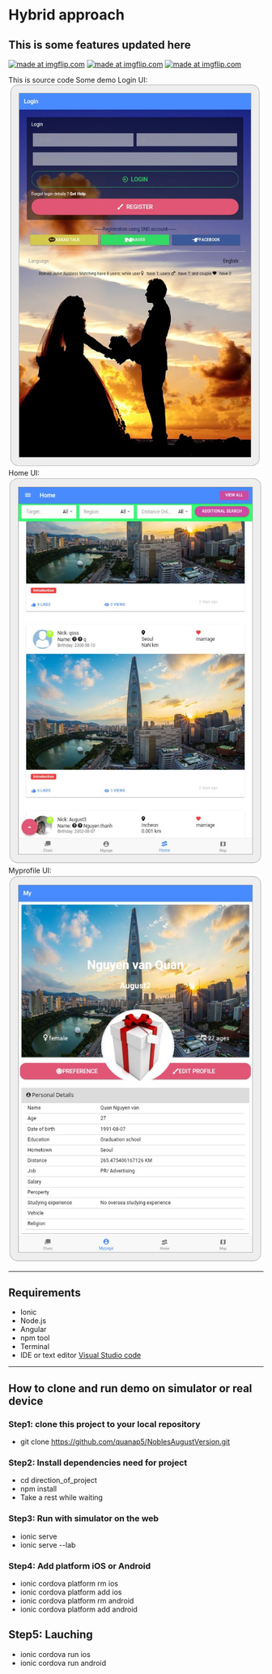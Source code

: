 # Hybrid approach
## This is some features updated here

<a href="https://imgflip.com/gif/2gdeko"><img src="https://i.imgflip.com/2gdeko.gif" title="made at imgflip.com"/></a> <a href="https://imgflip.com/gif/2gdens"><img src="https://i.imgflip.com/2gdens.gif" title="made at imgflip.com"/></a> <a href="https://imgflip.com/gif/2gdeq8"><img src="https://i.imgflip.com/2gdeq8.gif" title="made at imgflip.com"/></a>

This is source code 
Some demo
Login UI:
<img src="https://github.com/quanap5/NoblesAugustVersion/blob/master/demo/demo_login.PNG">
Home UI:
<img src="https://github.com/quanap5/NoblesAugustVersion/blob/master/demo/demo_home.PNG">
Myprofile UI:
<img src="https://github.com/quanap5/NoblesAugustVersion/blob/master/demo/demo_my.PNG">


----
## Requirements

- Ionic
- Node.js
- Angular
- npm tool
- Terminal
- IDE or text editor [Visual Studio code](https://code.visualstudio.com/)

----
## How to clone and run demo on simulator or real device

### Step1: clone this project to your local repository
- git clone https://github.com/quanap5/NoblesAugustVersion.git

### Step2: Install dependencies need for project
- cd direction_of_project
- npm install
- Take a rest while waiting

### Step3: Run with simulator on the web
- ionic serve
- ionic serve --lab

### Step4: Add platform iOS or Android
- ionic cordova platform rm ios
- ionic cordova platform add ios
- ionic cordova platform rm android
- ionic cordova platform add android

## Step5: Lauching
- ionic cordova run ios
- ionic cordova run android


